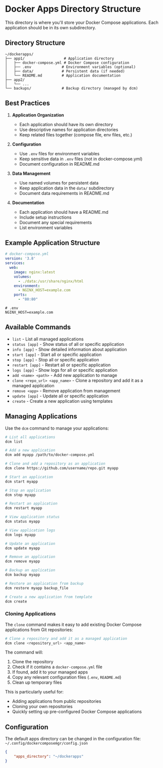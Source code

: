 # Docker Apps Directory Structure

This directory is where you'll store your Docker Compose applications. Each application should be in its own subdirectory.

## Directory Structure

```
~/dockerapps/
├── app1/                  # Application directory
│   ├── docker-compose.yml # Docker Compose configuration
│   ├── .env              # Environment variables (optional)
│   ├── data/             # Persistent data (if needed)
│   └── README.md         # Application documentation
├── app2/
│   └── ...
└── backups/              # Backup directory (managed by dcm)
```

## Best Practices

1. **Application Organization**
   - Each application should have its own directory
   - Use descriptive names for application directories
   - Keep related files together (compose file, env files, etc.)

2. **Configuration**
   - Use `.env` files for environment variables
   - Keep sensitive data in `.env` files (not in docker-compose.yml)
   - Document configuration in README.md

3. **Data Management**
   - Use named volumes for persistent data
   - Keep application data in the `data/` subdirectory
   - Document data requirements in README.md

4. **Documentation**
   - Each application should have a README.md
   - Include setup instructions
   - Document any special requirements
   - List environment variables

## Example Application Structure

```yaml
# docker-compose.yml
version: '3.8'
services:
  web:
    image: nginx:latest
    volumes:
      - ./data:/usr/share/nginx/html
    environment:
      - NGINX_HOST=example.com
    ports:
      - "80:80"
```

```env
# .env
NGINX_HOST=example.com
```

## Available Commands

* `list` - List all managed applications
* `status [app]` - Show status of all or specific application
* `info [app]` - Show detailed information about application
* `start [app]` - Start all or specific application
* `stop [app]` - Stop all or specific application
* `restart [app]` - Restart all or specific application
* `logs [app]` - Show logs for all or specific application
* `add <name> <path>` - Add new application to manage
* `clone <repo_url> <app_name>` - Clone a repository and add it as a managed application
* `remove <app>` - Remove application from management
* `update [app]` - Update all or specific application
* `create` - Create a new application using templates

## Managing Applications

Use the `dcm` command to manage your applications:

```bash
# List all applications
dcm list

# Add a new application
dcm add myapp /path/to/docker-compose.yml

# Clone and add a repository as an application
dcm clone https://github.com/username/repo.git myapp

# Start an application
dcm start myapp

# Stop an application
dcm stop myapp

# Restart an application
dcm restart myapp

# View application status
dcm status myapp

# View application logs
dcm logs myapp

# Update an application
dcm update myapp

# Remove an application
dcm remove myapp

# Backup an application
dcm backup myapp

# Restore an application from backup
dcm restore myapp backup_file

# Create a new application from template
dcm create
```

### Cloning Applications

The `clone` command makes it easy to add existing Docker Compose applications from Git repositories:

```bash
# Clone a repository and add it as a managed application
dcm clone <repository_url> <app_name>
```

The command will:
1. Clone the repository
2. Check if it contains a `docker-compose.yml` file
3. If found, add it to your managed apps
4. Copy any relevant configuration files (`.env`, `README.md`)
5. Clean up temporary files

This is particularly useful for:
- Adding applications from public repositories
- Cloning your own repositories
- Quickly setting up pre-configured Docker Compose applications

## Configuration

The default apps directory can be changed in the configuration file:
`~/.config/dockercomposemgr/config.json`

```json
{
    "apps_directory": "~/dockerapps"
}
``` 